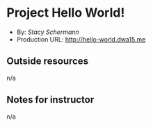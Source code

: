 # Project Hello World!
+ By: *Stacy Schermann*
+ Production URL: <http://hello-world.dwa15.me>

## Outside resources
n/a

## Notes for instructor
n/a